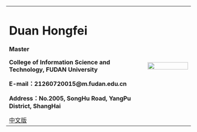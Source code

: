 <div>
<table border="0">
  <tr>
    <td>
      <h1>Duan Hongfei</h1>
      <p><b>Master</b></p>
      <p><b>College of Information Science and Technology, FUDAN University</b></p>
      <p><b>E-mail：21260720015@m.fudan.edu.cn</b></p>
      <p><b>Address：No.2005, SongHu Road, YangPu District, ShangHai</b></p>
      <a href="/index.html">中文版</a>
    </td>
    <td width="25%">
      <img src="/zhengjianzhao.jpg" width="100%">
    </td>
  </tr>
</table>
</div>

